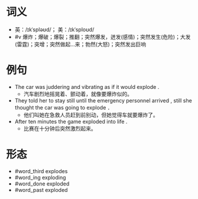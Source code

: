 # 词义
- 英：/ɪkˈspləʊd/； 美：/ɪkˈsploʊd/
- #v 爆炸；爆破；爆裂；推翻；突然爆发，迸发(感情)；突然发生(危险)；大发(雷霆)；突增；突然做起…来；勃然(大怒)；突然发出巨响
# 例句
- The car was juddering and vibrating as if it would explode .
	- 汽车剧烈地摇晃着、颤动着，就像要爆炸似的。
- They told her to stay still until the emergency personnel arrived , still she thought the car was going to explode ．
	- 他们叫她在急救人员赶到前别动，但她觉得车就要爆炸了。
- After ten minutes the game exploded into life .
	- 比赛在十分钟后突然激烈起来。
# 形态
- #word_third explodes
- #word_ing exploding
- #word_done exploded
- #word_past exploded
